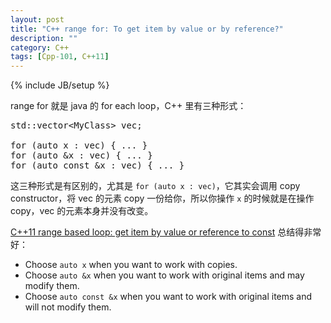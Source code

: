 ```yaml
---
layout: post
title: "C++ range for: To get item by value or by reference?"
description: ""
category: C++
tags: [Cpp-101, C++11]
---
```

{% include JB/setup %}

range for 就是 java 的 for each loop，C++ 里有三种形式：

<pre class="prettyprint linenums">
std::vector&lt;MyClass&gt; vec;

for (auto x : vec) { ... }
for (auto &x : vec) { ... }
for (auto const &x : vec) { ... }
</pre>

这三种形式是有区别的，尤其是 `for (auto x : vec)`，它其实会调用 copy constructor，将 vec 的元素 copy 一份给你，所以你操作 `x` 的时候就是在操作 copy，vec 的元素本身并没有改变。

[C++11 range based loop: get item by value or reference to const](http://stackoverflow.com/a/15176127) 总结得非常好：

- Choose `auto x` when you want to work with copies.
- Choose `auto &x` when you want to work with original items and may modify them.
- Choose `auto const &x` when you want to work with original items and will not modify them.